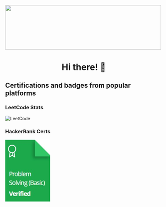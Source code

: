 <img align="center" width="500px" style="width: 500px; height: 142.857px;" src="https://media0.giphy.com/media/Qo2dupDib32rkTY4hX/giphy.gif" />
<p align="center">
  <!-- div id="header" align="center"-->
  <!--/div-->
	<h1 align="center"> Hi there! 👋</h3>
</p>


## Certifications and badges from popular platforms

### LeetCode Stats
![LeetCode](https://leetcard.jacoblin.cool/fmmarques?theme=unicorn&ext=activity)

### HackerRank Certs
![HackerRank](https://github.com/Praneet-Botke/Hackerrank-Skills-Certificates-Badges/blob/main/Problem%20Solving(Basic)%20Verified.jpeg)
